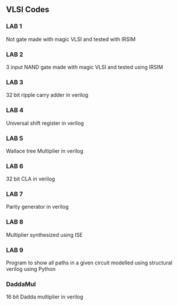 ## VLSI Codes

### LAB 1 
Not gate made with magic VLSI and tested with IRSIM

### LAB 2
3 input NAND gate made with magic VLSI and tested using IRSIM

### LAB 3
32 bit ripple carry adder in verilog

### LAB 4
Universal shift register in verilog

### LAB 5
Wallace tree Multiplier in verilog 

### LAB 6
32 bit CLA in verilog

### LAB 7
Parity generator in verilog 

### LAB 8
Multiplier synthesized using ISE

### LAB 9
Program to show all paths in a given circuit modelled using structural verilog using Python

### DaddaMul
16 bit Dadda multiplier in verilog
